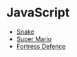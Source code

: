 JavaScript
==========

* [Snake](https://cdn.rawgit.com/Termininja/TelerikAcademy/036d728b/JS/14.%20Patterns/index.html)
* [Super Mario](https://cdn.rawgit.com/Termininja/TelerikAcademy/036d728b/JS/10.%20Canvas/task-04-super-mario.html)
* [Fortress Defence](https://cdn.rawgit.com/Termininja/TelerikAcademy/036d728b/JS/Project/Team%20Sub-Zero%20-%20The%20Project/index.html)
